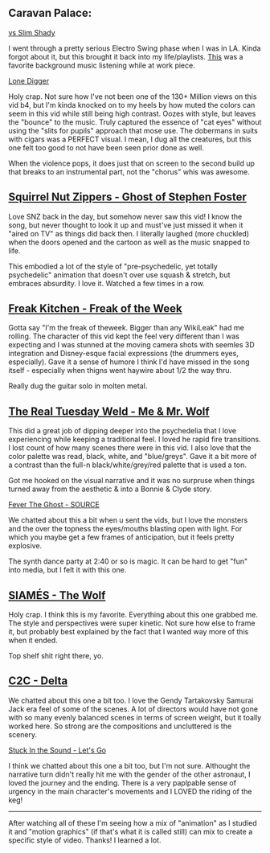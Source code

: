 Caravan Palace:
---
[vs Slim Shady](https://www.youtube.com/watch?v=P3aGk_Gwqjw)

I went through a pretty serious Electro Swing phase when I was in LA. Kinda forgot about it, but this brought it back into my life/playlists. [This](https://www.youtube.com/watch?v=C6-TWRn0k4I) was a favorite background music listening while at work piece.

[Lone Digger](https://www.youtube.com/watch?v=UbQgXeY_zi4)

Holy crap. Not sure how I've not been one of the 130+ Million views on this vid b4, but I'm kinda knocked on to my heels by how muted the colors can seem in this vid while still being high contrast. Oozes with style, but leaves the "bounce" to the music. Truly captured the essence of "cat eyes" without using the "slits for pupils" approach that mose use. The dobermans in suits with cigars was a PERFECT visual. I mean, I dug all the creatures, but this one felt too good to not have been seen prior done as well.

When the violence pops, it does just that on screen to the second build up that breaks to an instrumental part, not the "chorus" whis was awesome. 

[Squirrel Nut Zippers - Ghost of Stephen Foster](https://www.youtube.com/watch?v=7sxFyu_U2go)
---

Love SNZ back in the day, but somehow never saw this vid! I know the song, but never thought to look it up and must've just missed it when it "aired on TV" as things did back then. I literally laughed (more chuckled) when the doors opened and the cartoon as well as the music snapped to life.

This embodied a lot of the style of "pre-psychedelic, yet totally psychedelic" animation that doesn't over use squash & stretch, but embraces absurdity. I love it. Watched a few times in a row. 

[Freak Kitchen - Freak of the Week](https://www.youtube.com/watch?v=y2vzBdIejVY)
---

Gotta say "I'm the freak of theweek. Bigger than any WikiLeak" had me rolling. The character of this vid kept the feel very different than I was expecting and I was stunned at the moving camera shots with seemles 3D integration and Disney-esque facial expressions (the drummers eyes, especially). Gave it a sense of humore I think I'd have missed in the song itself - especially when thigns went haywire about 1/2 the way thru.

Really dug the guitar solo in molten metal. 

[The Real Tuesday Weld - Me & Mr. Wolf](https://www.youtube.com/watch?v=cYBCrYPRFUU)
---

This did a great job of dipping deeper into the psychedelia that I love experiencing while keeping a traditional feel. I loved he rapid fire transitions. I lost count of how many scenes there were in this vid. I also love that the color palette was read, black, white, and "blue/greys". Gave it a bit more of a contrast than the full-n black/white/grey/red palette that is used a ton.

Got me hooked on the visual narrative and it was no surpruse when things turned away from the aesthetic & into a Bonnie & Clyde story.

[Fever The Ghost - SOURCE](https://www.youtube.com/watch?v=9RHFFeQ2tu4)

We chatted about this a bit when u sent the vids, but I love the monsters and the over the topness the eyes/mouths blasting open with light. For which you maybe get a few frames of anticipation, but it feels pretty explosive. 

The synth dance party at 2:40 or so is magic. It can be hard to get "fun" into media, but I felt it with this one. 

[SIAMÉS - The Wolf](https://www.youtube.com/watch?v=lX44CAz-JhU)
---

Holy crap. I think this is my favorite. Everything about this one grabbed me. The style and perspectives were super kinetic. Not sure how else to frame it, but probably best explained by the fact that I wanted way more of this when it ended.

Top shelf shit right there, yo.

[C2C - Delta](https://www.youtube.com/watch?v=PZbkF-15ObM)
---

We chatted about this one a bit too. I love the Gendy Tartakovsky Samurai Jack era feel of some of the scenes. A lot of directors would have not gone with so many evenly balanced scenes in terms of screen weight, but it toally worked here. So strong are the compositions and uncluttered is the scenery.

[Stuck In the Sound - Let's Go](https://www.youtube.com/watch?v=52Gg9CqhbP8)

I think we chatted about this one a bit too, but I'm not sure. Althought the narrative turn didn't really hit me with the gender of the other astronaut, I loved the journey and the ending. There is a very paplpable sense of urgency in the main character's movements and I LOVED the riding of the keg! 


---

After watching all of these I'm seeing how a mix of "animation" as I studied it and "motion graphics" (if that's what it is called still) can mix to create a specific style of video. Thanks! I learned a lot.